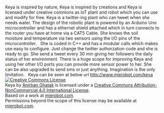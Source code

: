 Keya is inspired by nature, Keya is inspired by creations and Keya is licensed under creative commons as IoT plant and robot which you can use and modify for free. Keya is a twitter-ing plant who can tweet when she needs water. The design of the robotic plant is powered by an Arduino Uno microcontroller and has a ethernet shield attached which in turn connects to the router you have at home via a CAT5 Cable. She knows the soil moisture and temperature via two sensors using the I/O pins of the microcontroller. 
​
She is coded in C++ and has a modular calls which makes use easy to configure. Just change the twitter authorzation code and she is ready to go. She send a tweet every 30 min giving her followers the daily status of her environment. There is a huge scope for improving Keya and using her other I/O ports you can provide more sensor power to her. She can be also upgraded to send sms or just anything. Imagination is the only limitation. 
​ Keya can be seen at below url 
http://www.mierobot.com/keya
<a rel="license" href="http://creativecommons.org/licenses/by-nc/4.0/"><img alt="Creative Commons License" style="border-width:0" src="https://i.creativecommons.org/l/by-nc/4.0/88x31.png" /></a><br /><span xmlns:dct="http://purl.org/dc/terms/" property="dct:title">Keya</span> by <a xmlns:cc="http://creativecommons.org/ns#" href="mierobot.com" property="cc:attributionName" rel="cc:attributionURL">Anirban Ghatak</a> is licensed under a <a rel="license" href="http://creativecommons.org/licenses/by-nc/4.0/">Creative Commons Attribution-NonCommercial 4.0 International License</a>.<br />Based on a work at <a xmlns:dct="http://purl.org/dc/terms/" href="mierobot.com" rel="dct:source">mierobot.com</a>.<br />Permissions beyond the scope of this license may be available at <a xmlns:cc="http://creativecommons.org/ns#" href="mierobot.com" rel="cc:morePermissions">mierobot.com</a>.

